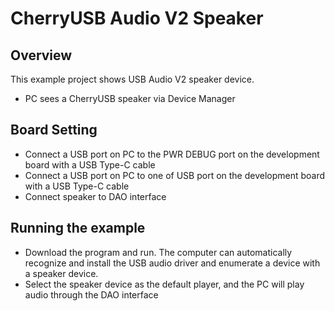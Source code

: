# CherryUSB Audio V2 Speaker

## Overview

This example project shows USB Audio V2 speaker device.

- PC sees a CherryUSB speaker via Device Manager

## Board Setting

- Connect a USB port on PC to the PWR DEBUG port on the development board with a USB Type-C cable
- Connect a USB port on PC to one of USB port on the development board with a USB Type-C cable
- Connect speaker to DAO interface

## Running the example

- Download the program and run. The computer can automatically recognize and install the USB audio driver and enumerate a device with a speaker device.
- Select the speaker device as the default player, and the PC will play audio through the DAO interface